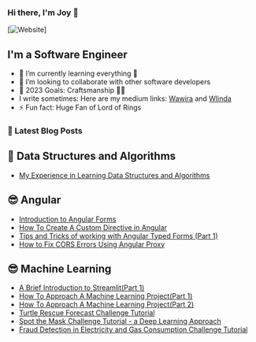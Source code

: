 ### Hi there, I'm Joy 👋

[![Website](https://img.shields.io/badge/Joy-Linda-blue)]


## I'm a Software Engineer 

- 🌱 I’m currently learning everything 🤣
- 👯 I’m looking to collaborate with other software developers
- 🥅 2023 Goals: Craftsmanship 🥷🏻
- I write sometimes: Here are my medium links: [Wawira](https://medium.com/@lindajoywawira) and [Wlinda](https://medium.com/@wlindaireri)
- ⚡ Fun fact: Huge Fan of Lord of Rings  

### 📕 Latest Blog Posts
<!-- BLOG-POST-LIST:START -->
## 🧮 Data Structures and Algorithms
- [My Experience in Learning Data Structures and Algorithms](https://medium.com/@wlindaireri/my-experience-in-learning-data-structures-and-algorithms-625390ee02d1)
## 😎 Angular
- [Introduction to Angular Forms](https://dev.to/angular_kenya/introduction-to-angular-forms-3m3e)
- [How To Create A Custom Directive in Angular](https://dev.to/angular_kenya/how-to-create-a-custom-directive-in-angular-co0)
- [Tips and Tricks of working with Angular Typed Forms (Part 1)](https://read.pwafire.org/docs/typed-forms-in-angular/)
- [How to Fix CORS Errors Using Angular Proxy](https://medium.com/@wlindaireri/how-to-fix-cors-errors-using-angular-proxy-cf60c75f249)
## 😎 Machine Learning
- [A Brief Introduction to Streamlit(Part 1)](https://lindajoywawira.medium.com/a-brief-introduction-to-streamlit-part-1-b09397ef5e2b)
- [How To Approach A Machine Learning Project(Part 1)](https://lindajoywawira.medium.com/how-to-approach-a-machine-learning-project-part-1-594b6fc06466)
- [How To Approach A Machine Learning Project(Part 2)](https://lindajoywawira.medium.com/how-to-approach-a-machine-learning-project-part-2-f083eea6ce36)
- [Turtle Rescue Forecast Challenge Tutorial](https://zindi.africa/learn/turtle-rescue-forecast-challenge-tutorial)
- [Spot the Mask Challenge Tutorial - a Deep Learning Approach](https://zindi.africa/learn/spot-the-mask-challenge-tutorial-a-deep-learning-approach)
- [Fraud Detection in Electricity and Gas Consumption Challenge Tutorial](https://zindi.africa/learn/fraud-detection-in-electricity-and-gas-consumption-challenge-tutorial)

<!-- BLOG-POST-LIST:END -->
